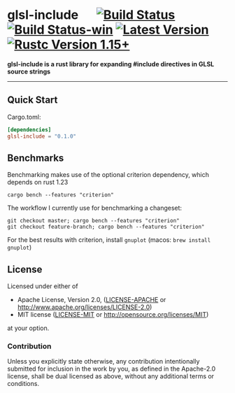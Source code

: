 # glsl-include &emsp; [![Build Status]][travis] [![Build Status-win]][appveyor] [![Latest Version]][crates.io] [![Rustc Version 1.15+]][rustc]

[Build Status]: https://travis-ci.org/jshrake/glsl-include.svg?branch=master
[travis]: https://travis-ci.org/jshrake/glsl-include
[Build Status-win]: https://ci.appveyor.com/api/projects/status/3btnmxtpmabotj26?svg=true
[appveyor]: https://ci.appveyor.com/project/jshrake/glsl-include
[Latest Version]: https://img.shields.io/crates/v/glsl-include.svg
[crates.io]: https://crates.io/crates/glsl-include
[Rustc Version 1.15+]: https://img.shields.io/badge/rustc-1.15+-lightgray.svg
[rustc]: https://blog.rust-lang.org/2017/02/02/Rust-1.15.html

**glsl-include is a rust library for expanding #include directives in GLSL source strings**

---

## Quick Start

Cargo.toml:

```toml
[dependencies]
glsl-include = "0.1.0"
```

## Benchmarks

Benchmarking makes use of the optional criterion dependency, which depends on rust 1.23

```
cargo bench --features "criterion"
```

The workflow I currently use for benchmarking a changeset:

```
git checkout master; cargo bench --features "criterion"
git checkout feature-branch; cargo bench --features "criterion"
```

For the best results with criterion, install `gnuplot` (macos: `brew install gnuplot`)

## License

Licensed under either of

 * Apache License, Version 2.0, ([LICENSE-APACHE](LICENSE-APACHE) or http://www.apache.org/licenses/LICENSE-2.0)
 * MIT license ([LICENSE-MIT](LICENSE-MIT) or http://opensource.org/licenses/MIT)

at your option.

### Contribution

Unless you explicitly state otherwise, any contribution intentionally submitted
for inclusion in the work by you, as defined in the Apache-2.0 license, shall be dual licensed as above, without any
additional terms or conditions.
